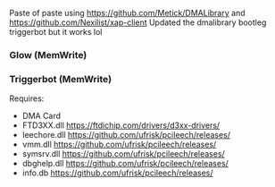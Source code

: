 Paste of paste using https://github.com/Metick/DMALibrary and https://github.com/Nexilist/xap-client
Updated the dmalibrary
bootleg triggerbot but it works lol
### Glow (MemWrite)
### Triggerbot (MemWrite)

Requires:  
- DMA Card
- FTD3XX.dll https://ftdichip.com/drivers/d3xx-drivers/
- leechore.dll https://github.com/ufrisk/pcileech/releases/
- vmm.dll https://github.com/ufrisk/pcileech/releases/
- symsrv.dll https://github.com/ufrisk/pcileech/releases/
- dbghelp.dll https://github.com/ufrisk/pcileech/releases/
- info.db https://github.com/ufrisk/pcileech/releases/
